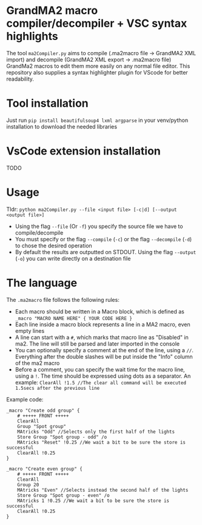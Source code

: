 # GrandMA2 macro compiler/decompiler + VSC syntax highlights

The tool `ma2Compiler.py` aims to compile (.ma2macro file -> GrandMA2 XML import) and decompile (GrandMA2 XML export -> .ma2macro file) GrandMa2 macros to edit them more easily on any normal file editor. This repository also supplies a syntax highlighter plugin for VScode for better readability.

# Tool installation

Just run `pip install beautifulsoup4 lxml argparse` in your venv/python installation to download the needed libraries

# VsCode extension installation

TODO

# Usage

Tldr: `python ma2Compiler.py --file <input file> [-c|d] [--output <output file>]`

- Using the flag `--file` (Or `-f`) you specify the source file we have to compile/decompile
- You must specify or the flag `--compile` (`-c`) or the flag `--decompile` (`-d`) to chose the desired operation
- By default the results are outputted on STDOUT. Using the flag `--output` (`-o`) you can write directly on a destination file

# The language

The `.ma2macro` file follows the following rules:

- Each macro should be written in a Macro block, which is defined as `_macro "MACRO NAME HERE" { YOUR CODE HERE }`
- Each line inside a macro block represents a line in a MA2 macro, even empty lines
- A line can start with a `#`, which marks that macro line as "Disabled" in ma2. The line will still be parsed and later imported in the console
- You can optionally specify a comment at the end of the line, using a `//`. Everything after the double slashes will be put inside the "Info" column of the ma2 macro
- Before a comment, you can specify the wait time for the macro line, using a `!`. The time should be expressed using dots as a separator. An example: `ClearAll !1.5 //The clear all command will be executed 1.5secs after the previous line`

Example code:
```
_macro "Create odd group" {
	# +++++ FRONT +++++
	ClearAll
    Group "Spot group"
	MAtricks "Odd" //Selects only the first half of the lights
	Store Group "Spot group - odd" /o
	MAtricks "Reset" !0.25 //We wait a bit to be sure the store is successful
    ClearAll !0.25
}

_macro "Create even group" {
	# +++++ FRONT +++++
	ClearAll
    Group 20
	MAtricks "Even" //Selects instead the second half of the lights
	Store Group "Spot group - even" /o
	MAtricks 1 !0.25 //We wait a bit to be sure the store is successful
    ClearAll !0.25
}
```